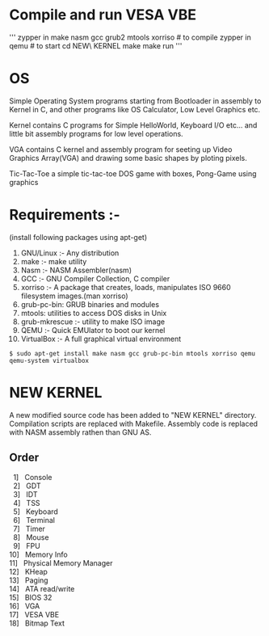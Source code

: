 # Compile and run VESA VBE
'''
zypper in make nasm gcc grub2 mtools xorriso # to compile
zypper in qemu # to start
cd NEW\ KERNEL
make
make run
'''

# OS
Simple Operating System programs starting from Bootloader in assembly to Kernel in C, and other programs like OS Calculator, Low Level Graphics etc.

Kernel contains C programs for Simple HelloWorld, Keyboard I/O etc... and little bit assembly programs for low level operations.

VGA contains C kernel and assembly program for seeting up Video Graphics Array(VGA) and drawing some basic shapes by ploting pixels.

Tic-Tac-Toe a simple tic-tac-toe DOS game with boxes, Pong-Game using graphics


# Requirements :-

(install following packages using apt-get)<br/>
1) GNU/Linux :-  Any distribution<br/>
2) make :- make utility<br/>
3) Nasm :-  NASM Assembler(nasm)<br/>
4) GCC :-  GNU Compiler Collection, C compiler<br/>
5) xorriso :-  A package that creates, loads, manipulates ISO 9660 filesystem images.(man xorriso)<br/>
6) grub-pc-bin: GRUB binaries and modules<br/>
7) mtools: utilities to access DOS disks in Unix<br/>
8) grub-mkrescue :- utility to make ISO image<br/>
9) QEMU :-  Quick EMUlator to boot our kernel<br/>
10) VirtualBox :- A full graphical virtual environment


```
$ sudo apt-get install make nasm gcc grub-pc-bin mtools xorriso qemu qemu-system virtualbox
```


# NEW KERNEL

A new modified source code has been added to "NEW KERNEL" directory.
Compilation scripts are replaced with Makefile.
Assembly code is replaced with NASM assembly rathen than GNU AS.

## Order

&nbsp;&nbsp;1]&nbsp;&nbsp;&nbsp;Console<br/>
&nbsp;&nbsp;2]&nbsp;&nbsp;&nbsp;GDT<br/>
&nbsp;&nbsp;3]&nbsp;&nbsp;&nbsp;IDT<br/>
&nbsp;&nbsp;4]&nbsp;&nbsp;&nbsp;TSS<br>
&nbsp;&nbsp;5]&nbsp;&nbsp;&nbsp;Keyboard<br/>
&nbsp;&nbsp;6]&nbsp;&nbsp;&nbsp;Terminal<br/>
&nbsp;&nbsp;7]&nbsp;&nbsp;&nbsp;Timer<br/>
&nbsp;&nbsp;8]&nbsp;&nbsp;&nbsp;Mouse<br/>
&nbsp;&nbsp;9]&nbsp;&nbsp;&nbsp;FPU<br/>
10]&nbsp;&nbsp;&nbsp;Memory Info<br/>
11]&nbsp;&nbsp;&nbsp;Physical Memory Manager<br/>
12]&nbsp;&nbsp;&nbsp;KHeap<br/>
13]&nbsp;&nbsp;&nbsp;Paging<br/>
14]&nbsp;&nbsp;&nbsp;ATA read/write<br/>
15]&nbsp;&nbsp;&nbsp;BIOS 32<br/>
16]&nbsp;&nbsp;&nbsp;VGA<br/>
17]&nbsp;&nbsp;&nbsp;VESA VBE<br/>
18]&nbsp;&nbsp;&nbsp;Bitmap Text<br/>
